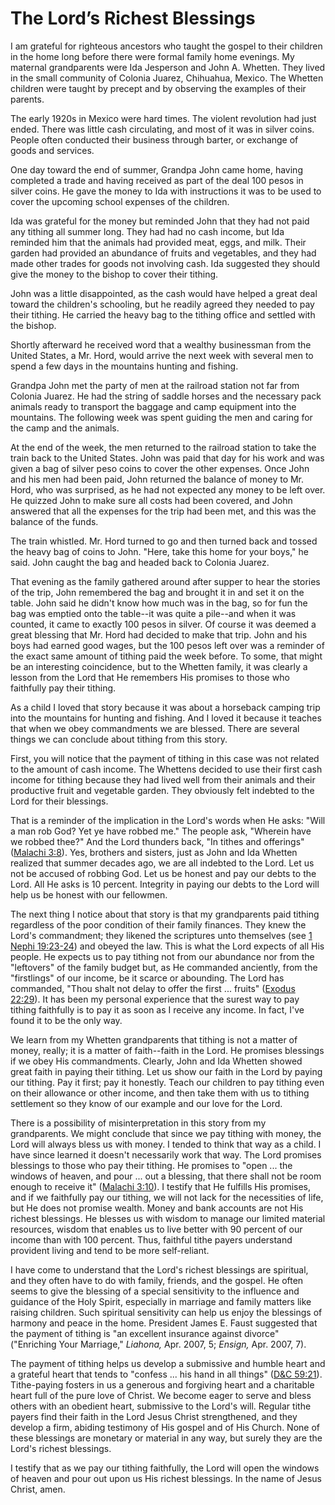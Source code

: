# The Lord’s Richest Blessings

I am grateful for righteous ancestors who taught the gospel to their children
in the home long before there were formal family home evenings. My maternal
grandparents were Ida Jesperson and John A. Whetten. They lived in the small
community of Colonia Juarez, Chihuahua, Mexico. The Whetten children were
taught by precept and by observing the examples of their parents.

The early 1920s in Mexico were hard times. The violent revolution had just
ended. There was little cash circulating, and most of it was in silver coins.
People often conducted their business through barter, or exchange of goods and
services.

One day toward the end of summer, Grandpa John came home, having completed a
trade and having received as part of the deal 100 pesos in silver coins. He
gave the money to Ida with instructions it was to be used to cover the
upcoming school expenses of the children.

Ida was grateful for the money but reminded John that they had not paid any
tithing all summer long. They had had no cash income, but Ida reminded him
that the animals had provided meat, eggs, and milk. Their garden had provided
an abundance of fruits and vegetables, and they had made other trades for
goods not involving cash. Ida suggested they should give the money to the
bishop to cover their tithing.

John was a little disappointed, as the cash would have helped a great deal
toward the children's schooling, but he readily agreed they needed to pay
their tithing. He carried the heavy bag to the tithing office and settled with
the bishop.

Shortly afterward he received word that a wealthy businessman from the United
States, a Mr. Hord, would arrive the next week with several men to spend a few
days in the mountains hunting and fishing.

Grandpa John met the party of men at the railroad station not far from Colonia
Juarez. He had the string of saddle horses and the necessary pack animals
ready to transport the baggage and camp equipment into the mountains. The
following week was spent guiding the men and caring for the camp and the
animals.

At the end of the week, the men returned to the railroad station to take the
train back to the United States. John was paid that day for his work and was
given a bag of silver peso coins to cover the other expenses. Once John and
his men had been paid, John returned the balance of money to Mr. Hord, who was
surprised, as he had not expected any money to be left over. He quizzed John
to make sure all costs had been covered, and John answered that all the
expenses for the trip had been met, and this was the balance of the funds.

The train whistled. Mr. Hord turned to go and then turned back and tossed the
heavy bag of coins to John. "Here, take this home for your boys," he said.
John caught the bag and headed back to Colonia Juarez.

That evening as the family gathered around after supper to hear the stories of
the trip, John remembered the bag and brought it in and set it on the table.
John said he didn't know how much was in the bag, so for fun the bag was
emptied onto the table--it was quite a pile--and when it was counted, it came
to exactly 100 pesos in silver. Of course it was deemed a great blessing that
Mr. Hord had decided to make that trip. John and his boys had earned good
wages, but the 100 pesos left over was a reminder of the exact same amount of
tithing paid the week before. To some, that might be an interesting
coincidence, but to the Whetten family, it was clearly a lesson from the Lord
that He remembers His promises to those who faithfully pay their tithing.

As a child I loved that story because it was about a horseback camping trip
into the mountains for hunting and fishing. And I loved it because it teaches
that when we obey commandments we are blessed. There are several things we can
conclude about tithing from this story.

First, you will notice that the payment of tithing in this case was not
related to the amount of cash income. The Whettens decided to use their first
cash income for tithing because they had lived well from their animals and
their productive fruit and vegetable garden. They obviously felt indebted to
the Lord for their blessings.

That is a reminder of the implication in the Lord's words when He asks: "Will
a man rob God? Yet ye have robbed me." The people ask, "Wherein have we robbed
thee?" And the Lord thunders back, "In tithes and offerings" ([Malachi
3:8](https://www.lds.org/scriptures/ot/mal/3.8?lang=eng#7)). Yes, brothers and
sisters, just as John and Ida Whetten realized that summer decades ago, we are
all indebted to the Lord. Let us not be accused of robbing God. Let us be
honest and pay our debts to the Lord. All He asks is 10 percent. Integrity in
paying our debts to the Lord will help us be honest with our fellowmen.

The next thing I notice about that story is that my grandparents paid tithing
regardless of the poor condition of their family finances. They knew the
Lord's commandment; they likened the scriptures unto themselves (see [1 Nephi
19:23-24](https://www.lds.org/scriptures/bofm/1-ne/19.23-24?lang=eng#22)) and
obeyed the law. This is what the Lord expects of all His people. He expects us
to pay tithing not from our abundance nor from the "leftovers" of the family
budget but, as He commanded anciently, from the "firstlings" of our income, be
it scarce or abounding. The Lord has commanded, "Thou shalt not delay to offer
the first ... fruits" ([Exodus
22:29](https://www.lds.org/scriptures/ot/ex/22.29?lang=eng#28)). It has been
my personal experience that the surest way to pay tithing faithfully is to pay
it as soon as I receive any income. In fact, I've found it to be the only way.

We learn from my Whetten grandparents that tithing is not a matter of money,
really; it is a matter of faith--faith in the Lord. He promises blessings if
we obey His commandments. Clearly, John and Ida Whetten showed great faith in
paying their tithing. Let us show our faith in the Lord by paying our tithing.
Pay it first; pay it honestly. Teach our children to pay tithing even on their
allowance or other income, and then take them with us to tithing settlement so
they know of our example and our love for the Lord.

There is a possibility of misinterpretation in this story from my
grandparents. We might conclude that since we pay tithing with money, the Lord
will always bless us with money. I tended to think that way as a child. I have
since learned it doesn't necessarily work that way. The Lord promises
blessings to those who pay their tithing. He promises to "open ... the windows
of heaven, and pour ... out a blessing, that there shall not be room enough to
receive it" ([Malachi
3:10](https://www.lds.org/scriptures/ot/mal/3.10?lang=eng#9)). I testify that
He fulfills His promises, and if we faithfully pay our tithing, we will not
lack for the necessities of life, but He does not promise wealth. Money and
bank accounts are not His richest blessings. He blesses us with wisdom to
manage our limited material resources, wisdom that enables us to live better
with 90 percent of our income than with 100 percent. Thus, faithful tithe
payers understand provident living and tend to be more self-reliant.

I have come to understand that the Lord's richest blessings are spiritual, and
they often have to do with family, friends, and the gospel. He often seems to
give the blessing of a special sensitivity to the influence and guidance of
the Holy Spirit, especially in marriage and family matters like raising
children. Such spiritual sensitivity can help us enjoy the blessings of
harmony and peace in the home. President James E. Faust suggested that the
payment of tithing is "an excellent insurance against divorce" ("Enriching
Your Marriage," _Liahona,_ Apr. 2007, 5; _Ensign,_ Apr. 2007, 7).

The payment of tithing helps us develop a submissive and humble heart and a
grateful heart that tends to "confess ... his hand in all things" ([D&amp;C
59:21](https://www.lds.org/scriptures/dc-testament/dc/59.21?lang=eng#20)).
Tithe-paying fosters in us a generous and forgiving heart and a charitable
heart full of the pure love of Christ. We become eager to serve and bless
others with an obedient heart, submissive to the Lord's will. Regular tithe
payers find their faith in the Lord Jesus Christ strengthened, and they
develop a firm, abiding testimony of His gospel and of His Church. None of
these blessings are monetary or material in any way, but surely they are the
Lord's richest blessings.

I testify that as we pay our tithing faithfully, the Lord will open the
windows of heaven and pour out upon us His richest blessings. In the name of
Jesus Christ, amen.

